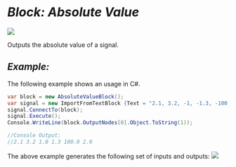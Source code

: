 # *Block: Absolute Value*
![](images/blocks/AbsoluteValueBlock.png)

Outputs the absolute value of a signal.

## *Example:*

The following example shows an usage in C#.

```csharp
var block = new AbsoluteValueBlock();
var signal = new ImportFromTextBlock {Text = "2.1, 3.2, -1, -1.3, -100, -2;
signal.ConnectTo(block);
signal.Execute();
Console.WriteLine(block.OutputNodes[0].Object.ToString(1));

//Console Output:
//2.1 3.2 1.0 1.3 100.0 2.0
```

The above example generates the following set of inputs and outputs:
![](images/inoutgraphs/AbsoluteValueBlock.png)

